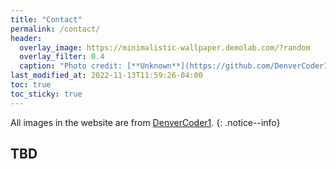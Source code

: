```yaml
---
title: "Contact"
permalink: /contact/
header: 
  overlay_image: https://minimalistic-wallpaper.demolab.com/?random
  overlay_filter: 0.4
  caption: "Photo credit: [**Unknown**](https://github.com/DenverCoder1/minimalistic-wallpaper-collection)"
last_modified_at: 2022-11-13T11:59:26-04:00
toc: true
toc_sticky: true
---
```


All images in the website are from <a href="https://github.com/DenverCoder1/minimalistic-wallpaper-collection">DenverCoder1</a>.
{: .notice--info}

## TBD
